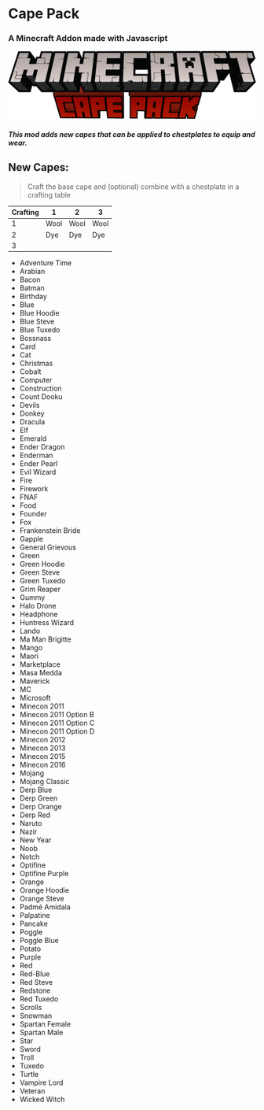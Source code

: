 # Cape Pack
### A Minecraft Addon made with Javascript
<img src="https://raw.githubusercontent.com/ChauhanSai/Cape-Pack/main/Cape%20Pack%20Behaviors/Logo.png" alt="Cape Pack Logo" width="640"/>


##### This mod adds new capes that can be applied to chestplates to equip and wear.

## New Capes:
> Craft the base cape and (optional) combine with a chestplate in a crafting table

Crafting | 1 | 2 | 3
-------- | - | - | -
1 | Wool  | Wool  | Wool 
2 | Dye | Dye | Dye
3 |   |   |  

* Adventure Time
* Arabian
* Bacon
* Batman
* Birthday
* Blue
* Blue Hoodie
* Blue Steve
* Blue Tuxedo
* Bossnass
* Card
* Cat
* Christmas
* Cobalt
* Computer
* Construction
* Count Dooku
* Devils
* Donkey
* Dracula
* Elf
* Emerald
* Ender Dragon
* Enderman
* Ender Pearl
* Evil Wizard
* Fire
* Firework
* FNAF
* Food
* Founder
* Fox
* Frankenstein Bride
* Gapple
* General Grievous
* Green
* Green Hoodie
* Green Steve
* Green Tuxedo
* Grim Reaper
* Gummy
* Halo Drone
* Headphone
* Huntress Wizard
* Lando
* Ma Man Brigitte
* Mango
* Maori
* Marketplace
* Masa Medda
* Maverick
* MC
* Microsoft
* Minecon 2011
* Minecon 2011 Option B
* Minecon 2011 Option C
* Minecon 2011 Option D
* Minecon 2012
* Minecon 2013
* Minecon 2015
* Minecon 2016
* Mojang
* Mojang Classic
* Derp Blue
* Derp Green
* Derp Orange
* Derp Red
* Naruto
* Nazir
* New Year
* Noob
* Notch
* Optifine
* Optifine Purple
* Orange
* Orange Hoodie
* Orange Steve
* Padmé Amidala
* Palpatine
* Pancake
* Poggle
* Poggle Blue
* Potato
* Purple
* Red
* Red-Blue
* Red Steve
* Redstone
* Red Tuxedo
* Scrolls
* Snowman
* Spartan Female
* Spartan Male
* Star
* Sword
* Troll
* Tuxedo
* Turtle
* Vampire Lord
* Veteran
* Wicked Witch